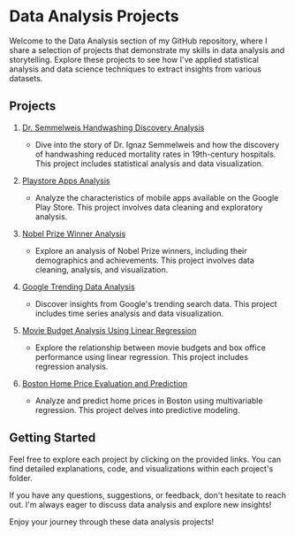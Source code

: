 # Data Analysis Projects

Welcome to the Data Analysis section of my GitHub repository, where I share a selection of projects that demonstrate my skills in data analysis and storytelling. Explore these projects to see how I've applied statistical analysis and data science techniques to extract insights from various datasets.

## Projects

1. [Dr. Semmelweis Handwashing Discovery Analysis](https://github.com/ashay-thamankar/data_analysis/tree/main/Dr_Semmelweis_Handwashing_Discovery_analysis#dr-semmelweis-handwashing-discovery-analysis-)
   - Dive into the story of Dr. Ignaz Semmelweis and how the discovery of handwashing reduced mortality rates in 19th-century hospitals. This project includes statistical analysis and data visualization.
  
2. [Playstore Apps Analysis](https://github.com/ashay-thamankar/data_analysis/tree/main/playstore_app_analysis#android-app-store-analysis-unveiling-insights)
   - Analyze the characteristics of mobile apps available on the Google Play Store. This project involves data cleaning and exploratory analysis.

3. [Nobel Prize Winner Analysis](https://github.com/ashay-thamankar/data_analysis/tree/main/Noble_Prize_Analysis#nobel-prize-analysis-project-)
   - Explore an analysis of Nobel Prize winners, including their demographics and achievements. This project involves data cleaning, analysis, and visualization.

4. [Google Trending Data Analysis](https://github.com/ashay-thamankar/data_analysis/tree/main/Google_trend_analysis#google-trends-analysis-project-)
   - Discover insights from Google's trending search data. This project includes time series analysis and data visualization.

5. [Movie Budget Analysis Using Linear Regression](https://github.com/ashay-thamankar/data_analysis/tree/main/movie_budget_analysis#movie-budget-analysis-)
   - Explore the relationship between movie budgets and box office performance using linear regression. This project includes regression analysis.

6. [Boston Home Price Evaluation and Prediction](https://github.com/ashay-thamankar/data_analysis/tree/main/home_price_valuation#boston-housing-price-prediction-and-home-price-valuation-data-analysis)
   - Analyze and predict home prices in Boston using multivariable regression. This project delves into predictive modeling.


## Getting Started

Feel free to explore each project by clicking on the provided links. You can find detailed explanations, code, and visualizations within each project's folder.

If you have any questions, suggestions, or feedback, don't hesitate to reach out. I'm always eager to discuss data analysis and explore new insights!

Enjoy your journey through these data analysis projects!

